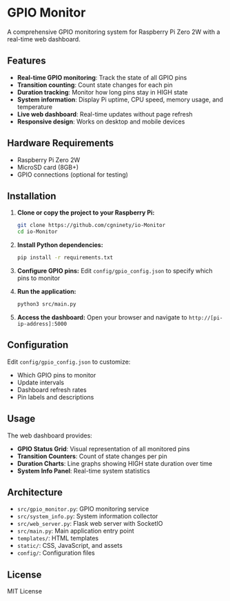 # GPIO Monitor

A comprehensive GPIO monitoring system for Raspberry Pi Zero 2W with a real-time web dashboard.

## Features

- **Real-time GPIO monitoring**: Track the state of all GPIO pins
- **Transition counting**: Count state changes for each pin
- **Duration tracking**: Monitor how long pins stay in HIGH state
- **System information**: Display Pi uptime, CPU speed, memory usage, and temperature
- **Live web dashboard**: Real-time updates without page refresh
- **Responsive design**: Works on desktop and mobile devices

## Hardware Requirements

- Raspberry Pi Zero 2W
- MicroSD card (8GB+)
- GPIO connections (optional for testing)

## Installation

1. **Clone or copy the project to your Raspberry Pi:**
   ```bash
   git clone https://github.com/cgninety/io-Monitor
   cd io-Monitor
   ```

2. **Install Python dependencies:**
   ```bash
   pip install -r requirements.txt
   ```

3. **Configure GPIO pins:**
   Edit `config/gpio_config.json` to specify which pins to monitor

4. **Run the application:**
   ```bash
   python3 src/main.py
   ```

5. **Access the dashboard:**
   Open your browser and navigate to `http://[pi-ip-address]:5000`

## Configuration

Edit `config/gpio_config.json` to customize:
- Which GPIO pins to monitor
- Update intervals
- Dashboard refresh rates
- Pin labels and descriptions

## Usage

The web dashboard provides:
- **GPIO Status Grid**: Visual representation of all monitored pins
- **Transition Counters**: Count of state changes per pin
- **Duration Charts**: Line graphs showing HIGH state duration over time
- **System Info Panel**: Real-time system statistics

## Architecture

- `src/gpio_monitor.py`: GPIO monitoring service
- `src/system_info.py`: System information collector
- `src/web_server.py`: Flask web server with SocketIO
- `src/main.py`: Main application entry point
- `templates/`: HTML templates
- `static/`: CSS, JavaScript, and assets
- `config/`: Configuration files

## License

MIT License